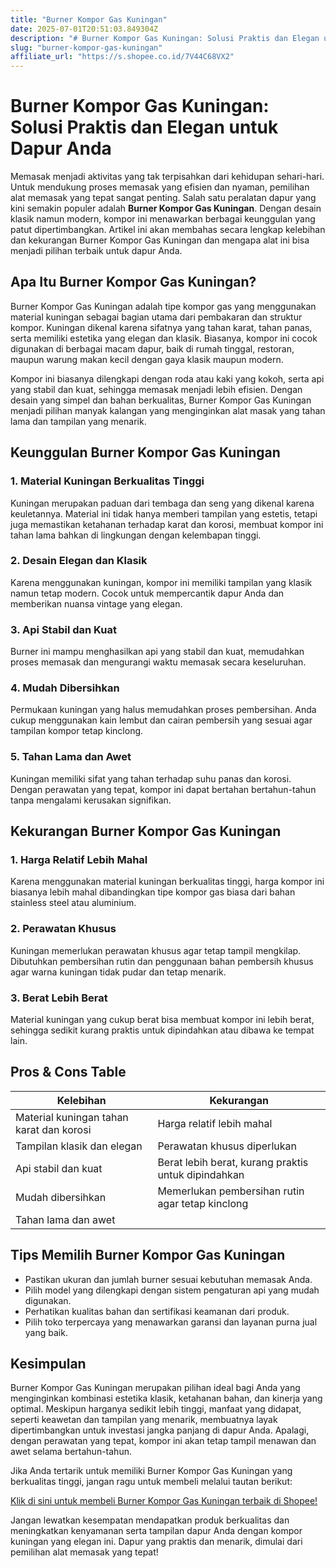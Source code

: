 ```yaml
---
title: "Burner Kompor Gas Kuningan"
date: 2025-07-01T20:51:03.849304Z
description: "# Burner Kompor Gas Kuningan: Solusi Praktis dan Elegan untuk Dapur Anda..."
slug: "burner-kompor-gas-kuningan"
affiliate_url: "https://s.shopee.co.id/7V44C68VX2"
---
```

# Burner Kompor Gas Kuningan: Solusi Praktis dan Elegan untuk Dapur Anda

Memasak menjadi aktivitas yang tak terpisahkan dari kehidupan sehari-hari. Untuk mendukung proses memasak yang efisien dan nyaman, pemilihan alat memasak yang tepat sangat penting. Salah satu peralatan dapur yang kini semakin populer adalah **Burner Kompor Gas Kuningan**. Dengan desain klasik namun modern, kompor ini menawarkan berbagai keunggulan yang patut dipertimbangkan. Artikel ini akan membahas secara lengkap kelebihan dan kekurangan Burner Kompor Gas Kuningan dan mengapa alat ini bisa menjadi pilihan terbaik untuk dapur Anda.

## Apa Itu Burner Kompor Gas Kuningan?

Burner Kompor Gas Kuningan adalah tipe kompor gas yang menggunakan material kuningan sebagai bagian utama dari pembakaran dan struktur kompor. Kuningan dikenal karena sifatnya yang tahan karat, tahan panas, serta memiliki estetika yang elegan dan klasik. Biasanya, kompor ini cocok digunakan di berbagai macam dapur, baik di rumah tinggal, restoran, maupun warung makan kecil dengan gaya klasik maupun modern.

Kompor ini biasanya dilengkapi dengan roda atau kaki yang kokoh, serta api yang stabil dan kuat, sehingga memasak menjadi lebih efisien. Dengan desain yang simpel dan bahan berkualitas, Burner Kompor Gas Kuningan menjadi pilihan manyak kalangan yang menginginkan alat masak yang tahan lama dan tampilan yang menarik.

## Keunggulan Burner Kompor Gas Kuningan

### 1. Material Kuningan Berkualitas Tinggi

Kuningan merupakan paduan dari tembaga dan seng yang dikenal karena keuletannya. Material ini tidak hanya memberi tampilan yang estetis, tetapi juga memastikan ketahanan terhadap karat dan korosi, membuat kompor ini tahan lama bahkan di lingkungan dengan kelembapan tinggi.

### 2. Desain Elegan dan Klasik

Karena menggunakan kuningan, kompor ini memiliki tampilan yang klasik namun tetap modern. Cocok untuk mempercantik dapur Anda dan memberikan nuansa vintage yang elegan.

### 3. Api Stabil dan Kuat

Burner ini mampu menghasilkan api yang stabil dan kuat, memudahkan proses memasak dan mengurangi waktu memasak secara keseluruhan.

### 4. Mudah Dibersihkan

Permukaan kuningan yang halus memudahkan proses pembersihan. Anda cukup menggunakan kain lembut dan cairan pembersih yang sesuai agar tampilan kompor tetap kinclong.

### 5. Tahan Lama dan Awet

Kuningan memiliki sifat yang tahan terhadap suhu panas dan korosi. Dengan perawatan yang tepat, kompor ini dapat bertahan bertahun-tahun tanpa mengalami kerusakan signifikan.

## Kekurangan Burner Kompor Gas Kuningan

### 1. Harga Relatif Lebih Mahal

Karena menggunakan material kuningan berkualitas tinggi, harga kompor ini biasanya lebih mahal dibandingkan tipe kompor gas biasa dari bahan stainless steel atau aluminium.

### 2. Perawatan Khusus

Kuningan memerlukan perawatan khusus agar tetap tampil mengkilap. Dibutuhkan pembersihan rutin dan penggunaan bahan pembersih khusus agar warna kuningan tidak pudar dan tetap menarik.

### 3. Berat Lebih Berat

Material kuningan yang cukup berat bisa membuat kompor ini lebih berat, sehingga sedikit kurang praktis untuk dipindahkan atau dibawa ke tempat lain.

## Pros & Cons Table

| Kelebihan                                                         | Kekurangan                                                      |
|-------------------------------------------------------------------|----------------------------------------------------------------|
| Material kuningan tahan karat dan korosi                          | Harga relatif lebih mahal                                    |
| Tampilan klasik dan elegan                                       | Perawatan khusus diperlukan                                |
| Api stabil dan kuat                                              | Berat lebih berat, kurang praktis untuk dipindahkan        |
| Mudah dibersihkan                                                 | Memerlukan pembersihan rutin agar tetap kinclong             |
| Tahan lama dan awet                                              |                                                                    |

## Tips Memilih Burner Kompor Gas Kuningan

- Pastikan ukuran dan jumlah burner sesuai kebutuhan memasak Anda.
- Pilih model yang dilengkapi dengan sistem pengaturan api yang mudah digunakan.
- Perhatikan kualitas bahan dan sertifikasi keamanan dari produk.
- Pilih toko terpercaya yang menawarkan garansi dan layanan purna jual yang baik.

## Kesimpulan

Burner Kompor Gas Kuningan merupakan pilihan ideal bagi Anda yang menginginkan kombinasi estetika klasik, ketahanan bahan, dan kinerja yang optimal. Meskipun harganya sedikit lebih tinggi, manfaat yang didapat, seperti keawetan dan tampilan yang menarik, membuatnya layak dipertimbangkan untuk investasi jangka panjang di dapur Anda. Apalagi, dengan perawatan yang tepat, kompor ini akan tetap tampil menawan dan awet selama bertahun-tahun.

Jika Anda tertarik untuk memiliki Burner Kompor Gas Kuningan yang berkualitas tinggi, jangan ragu untuk membeli melalui tautan berikut:

[Klik di sini untuk membeli Burner Kompor Gas Kuningan terbaik di Shopee!](https://s.shopee.co.id/7V44C68VX2)

Jangan lewatkan kesempatan mendapatkan produk berkualitas dan meningkatkan kenyamanan serta tampilan dapur Anda dengan kompor kuningan yang elegan ini. Dapur yang praktis dan menarik, dimulai dari pemilihan alat memasak yang tepat!
